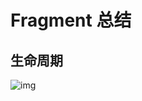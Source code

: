# Fragment 总结

## 生命周期

![img](https://images2015.cnblogs.com/blog/462303/201510/462303-20151013221141007-1433074538.jpg)